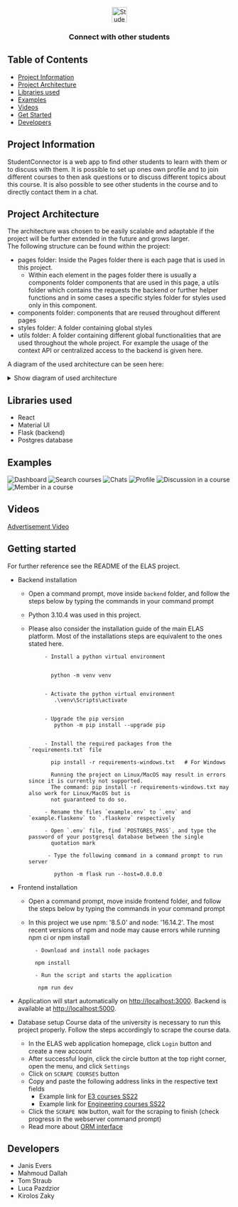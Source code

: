 <p align="center">
<img height="34" src="components/Assets/StudentConnector.png" alt="StudentConnector Logo"> <br>
<h3 align="center">Connect with other students</h3>
</p>

## Table of Contents

* [Project Information](#project-information)
* [Project Architecture](#project-architecture)
* [Libraries used](#libraries-used)
* [Examples](#visualization)
* [Videos](#links)
* [Get Started](#get-started)
* [Developers](#developers)

## Project Information
StudentConnector is a web app to find other students to learn with them or to
discuss with them. It is possible to set up ones own profile and to join different courses
to then ask questions or to discuss different topics about this course. It is also possible
to see other students in the course and to directly contact them in a chat.

## Project Architecture
The architecture was chosen to be easily scalable and adaptable if 
the project will be further extended in the future and grows larger.<br>
The following structure can be found within the project:
- pages folder: Inside the Pages folder there is each page that is used in this
project.
  - Within each element in the pages folder there is usually a components folder
  components that are used in this page, a utils folder which contains the requests
  the backend or further helper functions and in some cases a specific styles folder
  for styles used only in this component.
- components folder: components that are reused throughout different pages
- styles folder: A folder containing global styles
- utils folder: A folder containing different global functionalities that are used
throughout the whole project. For example the usage of the context API or centralized
access to the backend is given here. <br>

A diagram of the used architecture can be seen here:
<details>
  <summary>Show diagram of used architecture</summary>
    <img src="components/Assets/architecture.png" alt="Architecture">
</details>

## Libraries used
- React
- Material UI
- Flask (backend)
- Postgres database

## Examples
<img src="components/Assets/dashboard.png" alt="Dashboard">
<img src="components/Assets/search.png" alt="Search courses">
<img src="components/Assets/chats.png" alt="Chats">
<img src="components/Assets/profile.png" alt="Profile">
<img src="components/Assets/discussion.png" alt="Discussion in a course">
<img src="components/Assets/member.png" alt="Member in a course">

## Videos
<a href="https://www.youtube.com/watch?v=Cj9fKYqKolI">Advertisement Video</a>

## Getting started
For further reference see the README of the ELAS project.
 - Backend installation
   - Open a command prompt, move inside `backend` folder, and follow the steps below by typing the commands in your
             command prompt
    - Python 3.10.4 was used in this project.
    - Please also consider the installation guide of the main ELAS platform. Most of the installations steps are equivalent
      to the ones stated here.

               - Install a python virtual environment

                 
                 python -m venv venv
                 

               - Activate the python virtual environment
                  .\venv\Scripts\activate
                 

               - Upgrade the pip version
                  python -m pip install --upgrade pip
                 

               - Install the required packages from the `requirements.txt` file

                 pip install -r requirements-windows.txt   # For Windows
   
                 Running the project on Linux/MacOS may result in errors since it is currently not supported. 
                 The command: pip install -r requirements-windows.txt may also work for Linux/MacOS but is 
                 not guaranteed to do so.
   
               - Rename the files `example.env` to `.env` and `example.flaskenv` to `.flaskenv` respectively

               - Open `.env` file, find `POSTGRES_PASS`, and type the password of your postgresql database between the single
                 quotation mark
               
                - Type the following command in a command prompt to run server

                  python -m flask run --host=0.0.0.0


 - Frontend installation
    - Open a command prompt, move inside frontend folder, and follow the steps below by typing the commands in your command prompt
    - In this project we use  npm: '8.5.0' and  node: '16.14.2'. The most recent versions of npm and node may cause errors while running npm ci or npm install
 
    
            - Download and install node packages
    
            npm install
    
            - Run the script and starts the application
    
             npm run dev

 - Application will start automatically on [http://localhost:3000](http://localhost:3000). Backend is available at [http://localhost:5000](http://localhost:5000).


- Database setup
    Course data of the university is necessary to run this project properly. Follow the steps accordingly to scrape the course data.
  - In the ELAS web application homepage, click `Login` button and create a new account
  - After successful login, click the circle button at the top right corner, open the menu, and click `Settings`
  - Click on `SCRAPE COURSES` button
  - Copy and paste the following address links in the respective text fields
      - Example link
        for [E3 courses SS22](https://campus.uni-due.de/lsf/rds?state=wtree&search=1&trex=step&root120221=303720%7C306477%7C306534&P.vx=kurz)
      - Example link
        for [Engineering courses SS22](https://campus.uni-due.de/lsf/rds?state=wtree&search=1&trex=step&root120221=303720%7C306861%7C305477&P.vx=kurz)
  - Click the `SCRAPE NOW` button, wait for the scraping to finish (check progress in the webserver command prompt)
  - Read more about [ORM interface](backend\orm_interface\README.md)
## Developers
- Janis Evers
- Mahmoud Dallah
- Tom Straub
- Luca Pazdzior
- Kirolos Zaky
